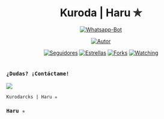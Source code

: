 <h1 align='center'> Kuroda | Haru ✯</h1>

<div align="center">

<a href="#"><img title="Whatsapp-Bot" src="https://img.shields.io/badge/Whatsapp Bot-green?colorA=%23ff0000&colorB=%23017e40&style=for-the-badge"></a>
</p>
<p align="center">
<a href="https://github.com/Crissdai"><img title="Autor" src="https://img.shields.io/badge/Haru ✯-red.svg?style=for-the-badge&logo=github"></a>
</p>
<p align="center">
<a href="https://github.com/Crissdavi/followes"><img title="Seguidores" src="https://img.shields.io/github/followers/Crissdavi?color=green&style=flat-square"></a>
<a href="https://github.com/Crissdavi/Kurodarcks/stargazers/"><img title="Estrellas" src="https://img.shields.io/github/stars/FzTeis/Simple_Bot-Wa?color=red&style=flat-square"></a>
<a href="https://github.com/Crissdavi/Kurodarcks-Wa/network/members"><img title="Forks" src="https://img.shields.io/github/forks/Crissdavi/Kurodarcks?color=red&style=flat-square"></a>
<a href="https://github.com/CrissDavi/Kurodarcks/watchers"><img title="Watching" src="https://img.shields.io/github/watchers/Crissdavi/Kurodarcks?label=Visitantes&color=blue&style=flat-square"></a>
</p>
<h1 align="center"></h1>
  </div>
  
### `¿Dudas? ¡Contáctame!`
<a href="http://wa.me/522431268546" target="blank"><img src="https://img.shields.io/badge/Crissdavi-25D366?style=for-the-badge&logo=whatsapp&logoColor=white" />
  </a>
  

`Kurodarcks | Haru ⁠✯  `
  ### `Haru ✯`
